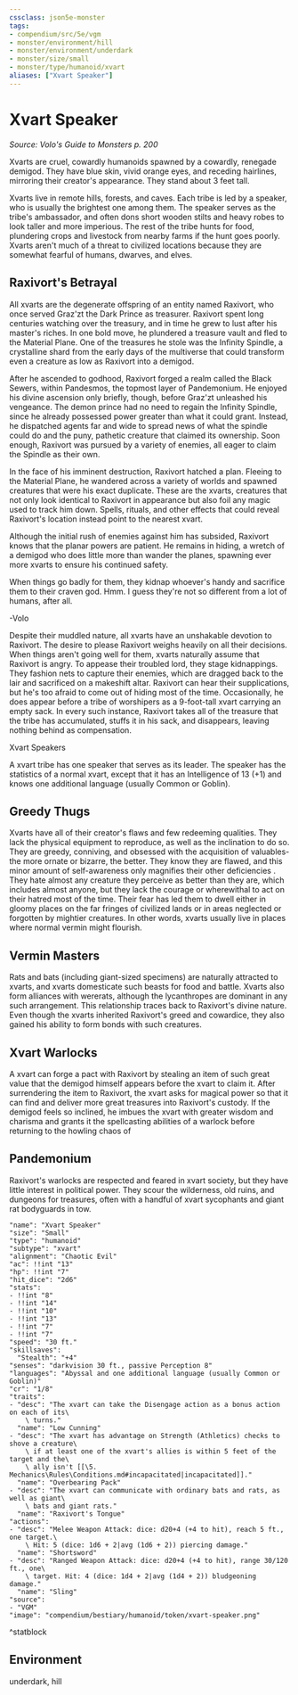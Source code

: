 ```yaml
---
cssclass: json5e-monster
tags:
- compendium/src/5e/vgm
- monster/environment/hill
- monster/environment/underdark
- monster/size/small
- monster/type/humanoid/xvart
aliases: ["Xvart Speaker"]
---
```

# Xvart Speaker
*Source: Volo's Guide to Monsters p. 200*  

Xvarts are cruel, cowardly humanoids spawned by a cowardly, renegade demigod. They have blue skin, vivid orange eyes, and receding hairlines, mirroring their creator's appearance. They stand about 3 feet tall.

Xvarts live in remote hills, forests, and caves. Each tribe is led by a speaker, who is usually the brightest one among them. The speaker serves as the tribe's ambassador, and often dons short wooden stilts and heavy robes to look taller and more imperious. The rest of the tribe hunts for food, plundering crops and livestock from nearby farms if the hunt goes poorly. Xvarts aren't much of a threat to civilized locations because they are somewhat fearful of humans, dwarves, and elves.

## Raxivort's Betrayal

All xvarts are the degenerate offspring of an entity named Raxivort, who once served Graz'zt the Dark Prince as treasurer. Raxivort spent long centuries watching over the treasury, and in time he grew to lust after his master's riches. In one bold move, he plundered a treasure vault and fled to the Material Plane. One of the treasures he stole was the Infinity Spindle, a crystalline shard from the early days of the multiverse that could transform even a creature as low as Raxivort into a demigod.

After he ascended to godhood, Raxivort forged a realm called the Black Sewers, within Pandesmos, the topmost layer of Pandemonium. He enjoyed his divine ascension only briefly, though, before Graz'zt unleashed his vengeance. The demon prince had no need to regain the Infinity Spindle, since he already possessed power greater than what it could grant. Instead, he dispatched agents far and wide to spread news of what the spindle could do and the puny, pathetic creature that claimed its ownership. Soon enough, Raxivort was pursued by a variety of enemies, all eager to claim the Spindle as their own.

In the face of his imminent destruction, Raxivort hatched a plan. Fleeing to the Material Plane, he wandered across a variety of worlds and spawned creatures that were his exact duplicate. These are the xvarts, creatures that not only look identical to Raxivort in appearance but also foil any magic used to track him down. Spells, rituals, and other effects that could reveal Raxivort's location instead point to the nearest xvart.

Although the initial rush of enemies against him has subsided, Raxivort knows that the planar powers are patient. He remains in hiding, a wretch of a demigod who does little more than wander the planes, spawning ever more xvarts to ensure his continued safety.

When things go badly for them, they kidnap whoever's handy and sacrifice them to their craven god. Hmm. I guess they're not so different from a lot of humans, after all.

-Volo

Despite their muddled nature, all xvarts have an unshakable devotion to Raxivort. The desire to please Raxivort weighs heavily on all their decisions. When things aren't going well for them, xvarts naturally assume that Raxivort is angry. To appease their troubled lord, they stage kidnappings. They fashion nets to capture their enemies, which are dragged back to the lair and sacrificed on a makeshift altar. Raxivort can hear their supplications, but he's too afraid to come out of hiding most of the time. Occasionally, he does appear before a tribe of worshipers as a 9-foot-tall xvart carrying an empty sack. In every such instance, Raxivort takes all of the treasure that the tribe has accumulated, stuffs it in his sack, and disappears, leaving nothing behind as compensation.

Xvart Speakers

A xvart tribe has one speaker that serves as its leader. The speaker has the statistics of a normal xvart, except that it has an Intelligence of 13 (+1) and knows one additional language (usually Common or Goblin).

## Greedy Thugs

Xvarts have all of their creator's flaws and few redeeming qualities. They lack the physical equipment to reproduce, as well as the inclination to do so. They are greedy, conniving, and obsessed with the acquisition of valuables-the more ornate or bizarre, the better. They know they are flawed, and this minor amount of self-awareness only magnifies their other deficiencies . They hate almost any creature they perceive as better than they are, which includes almost anyone, but they lack the courage or wherewithal to act on their hatred most of the time. Their fear has led them to dwell either in gloomy places on the far fringes of civilized lands or in areas neglected or forgotten by mightier creatures. In other words, xvarts usually live in places where normal vermin might flourish.

## Vermin Masters

Rats and bats (including giant-sized specimens) are naturally attracted to xvarts, and xvarts domesticate such beasts for food and battle. Xvarts also form alliances with wererats, although the lycanthropes are dominant in any such arrangement. This relationship traces back to Raxivort's divine nature. Even though the xvarts inherited Raxivort's greed and cowardice, they also gained his ability to form bonds with such creatures.

## Xvart Warlocks

A xvart can forge a pact with Raxivort by stealing an item of such great value that the demigod himself appears before the xvart to claim it. After surrendering the item to Raxivort, the xvart asks for magical power so that it can find and deliver more great treasures into Raxivort's custody. If the demigod feels so inclined, he imbues the xvart with greater wisdom and charisma and grants it the spellcasting abilities of a warlock before returning to the howling chaos of

## Pandemonium

Raxivort's warlocks are respected and feared in xvart society, but they have little interest in political power. They scour the wilderness, old ruins, and dungeons for treasures, often with a handful of xvart sycophants and giant rat bodyguards in tow.

```statblock
"name": "Xvart Speaker"
"size": "Small"
"type": "humanoid"
"subtype": "xvart"
"alignment": "Chaotic Evil"
"ac": !!int "13"
"hp": !!int "7"
"hit_dice": "2d6"
"stats":
- !!int "8"
- !!int "14"
- !!int "10"
- !!int "13"
- !!int "7"
- !!int "7"
"speed": "30 ft."
"skillsaves":
  "Stealth": "+4"
"senses": "darkvision 30 ft., passive Perception 8"
"languages": "Abyssal and one additional language (usually Common or Goblin)"
"cr": "1/8"
"traits":
- "desc": "The xvart can take the Disengage action as a bonus action on each of its\
    \ turns."
  "name": "Low Cunning"
- "desc": "The xvart has advantage on Strength (Athletics) checks to shove a creature\
    \ if at least one of the xvart's allies is within 5 feet of the target and the\
    \ ally isn't [[\5. Mechanics\Rules\Conditions.md#incapacitated|incapacitated]]."
  "name": "Overbearing Pack"
- "desc": "The xvart can communicate with ordinary bats and rats, as well as giant\
    \ bats and giant rats."
  "name": "Raxivort's Tongue"
"actions":
- "desc": "Melee Weapon Attack: dice: d20+4 (+4 to hit), reach 5 ft., one target.\
    \ Hit: 5 (dice: 1d6 + 2|avg (1d6 + 2)) piercing damage."
  "name": "Shortsword"
- "desc": "Ranged Weapon Attack: dice: d20+4 (+4 to hit), range 30/120 ft., one\
    \ target. Hit: 4 (dice: 1d4 + 2|avg (1d4 + 2)) bludgeoning damage."
  "name": "Sling"
"source":
- "VGM"
"image": "compendium/bestiary/humanoid/token/xvart-speaker.png"
```
^statblock

## Environment

underdark, hill